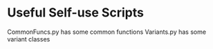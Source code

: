 # Useful Self-use Scripts
CommonFuncs.py has some common functions
Variants.py has some variant classes
